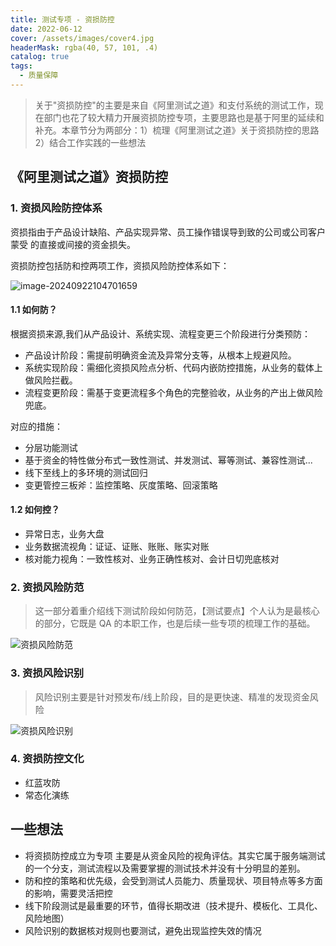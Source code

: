 ```yaml
---
title: 测试专项 - 资损防控
date: 2022-06-12
cover: /assets/images/cover4.jpg
headerMask: rgba(40, 57, 101, .4)
catalog: true
tags:
  - 质量保障
---
```


> 关于"资损防控"的主要是来自《阿里测试之道》和支付系统的测试工作，现在部门也花了较大精力开展资损防控专项，主要思路也是基于阿里的延续和补充。本章节分为两部分：1）梳理《阿里测试之道》关于资损防控的思路 2）结合工作实践的一些想法

## 《阿里测试之道》资损防控

### 1. 资损风险防控体系

资损指由于产品设计缺陷、产品实现异常、员工操作错误导到致的公司或公司客户蒙受
的直接或间接的资金损失。

资损防控包括防和控两项工作，资损风险防控体系如下：

![image-20240922104701659](https://swtywang.fun/minio//blog/5950daaf7c034c94e02d19ba1fb7e254.png)

#### 1.1 如何防？

根据资损来源,我们从产品设计、系统实现、流程变更三个阶段进行分类预防：

- 产品设计阶段：需提前明确资金流及异常分支等，从根本上规避风险。
- 系统实现阶段：需细化资损风险点分析、代码内嵌防控措施，从业务的载体上
  做风险拦截。
- 流程变更阶段：需基于变更流程多个角色的完整验收，从业务的产出上做风险
  兜底。

对应的措施：

- 分层功能测试
- 基于资金的特性做分布式一致性测试、并发测试、幂等测试、兼容性测试...
- 线下至线上的多环境的测试回归
- 变更管控三板斧：监控策略、灰度策略、回滚策略

#### 1.2 如何控？

- 异常日志，业务大盘
- 业务数据流视角：证证、证账、账账、账实对账
- 核对能力视角：一致性核对、业务正确性核对、会计日切兜底核对

### 2. 资损风险防范

> 这一部分着重介绍线下测试阶段如何防范，【测试要点】个人认为是最核心的部分，它既是 QA 的本职工作，也是后续一些专项的梳理工作的基础。

![资损风险防范](https://swtywang.fun/minio//blog/3575aa4d1127a38c3278e1207167ceb9.png)

### 3. 资损风险识别

> 风险识别主要是针对预发布/线上阶段，目的是更快速、精准的发现资金风险

![资损风险识别](https://swtywang.fun/minio//blog/c6a4375c45dd624742060301ef68eb3a.png)

### 4. 资损防控文化

- 红蓝攻防
- 常态化演练

## 一些想法

- 将资损防控成立为专项 主要是从资金风险的视角评估。其实它属于服务端测试的一个分支，测试流程以及需要掌握的测试技术并没有十分明显的差别。
- 防和控的策略和优先级，会受到测试人员能力、质量现状、项目特点等多方面的影响，需要灵活把控
- 线下阶段测试是最重要的环节，值得长期改进（技术提升、模板化、工具化、风险地图）
- 风险识别的数据核对规则也要测试，避免出现监控失效的情况
